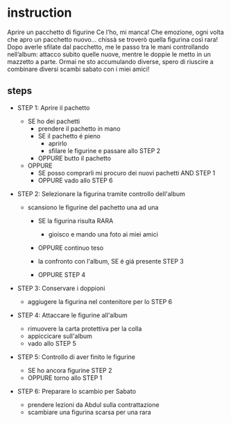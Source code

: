 # instruction
Aprire un pacchetto di figurine
Ce l’ho, mi manca!
Che emozione, ogni volta che apro un pacchetto nuovo... chissà se troverò quella figurina così rara!
Dopo averle sfilate dal pacchetto, me le passo tra le mani controllando nell’album: attacco subito quelle nuove, mentre le doppie le metto in un mazzetto a parte. Ormai ne sto accumulando diverse, spero di riuscire a combinare diversi scambi sabato con i miei amici!

## steps

- STEP 1: Aprire il pachetto
    - SE ho dei pachetti
        - prendere il pachetto in mano
        - SE il pachetto é pieno 
            - aprirlo
            - sfilare le figurine e passare allo STEP 2
        - OPPURE butto il pachetto
    - OPPURE 
        - SE posso comprarli mi procuro dei nuovi pachetti AND STEP 1
        - OPPURE vado allo STEP 6

- STEP 2: Selezionare la figurina tramite controllo dell'album
    - scansiono le figurine del pachetto una ad una 
        - SE la figurina risulta RARA
            - gioisco e mando una foto ai miei amici
        - OPPURE continuo teso

        - la confronto con l'album, SE é giá presente STEP 3
        - OPPURE STEP 4

- STEP 3: Conservare i doppioni
    - aggiugere la figurina nel contenitore per lo STEP 6

- STEP 4: Attaccare le figurine all'album
    - rimuovere la carta protettiva per la colla
    - appiccicare sull'album
    - vado allo STEP 5

- STEP 5: Controllo di aver finito le figurine
    - SE ho ancora figurine STEP 2
    - OPPURE torno allo STEP 1
    
- STEP 6: Preparare lo scambio per Sabato
    - prendere lezioni da Abdul sulla contrattazione
    - scambiare una figurina scarsa per una rara
